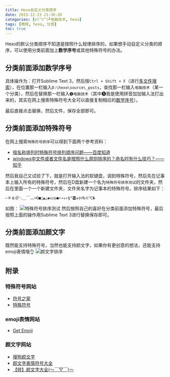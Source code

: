 ```yaml
---
title: Hexo自定义分类顺序
date: 2015-12-23 21:36:20
categories: [o(^▽^)┛电脑技术, hexo]
tags: [教程, hexo, 分类]
toc: true
---
```

Hexo的默认分类顺序不知道是按照什么规律排序的，如果想手动自定义分类的顺序，可以使用分类前面加上**数学序号**或其他特殊符号的办法。

## 分类前面添加数学序号 ##

具体操作为：打开Sublime Text 3，然后按`Ctrl + Shift + F`（进行[多文件搜索][1]），在位置那一栏输入`D:\hexo\source\_posts`，查找那一栏输入`电脑技术`（某一个分类），然后在替换那一栏输入`➎电脑技术`（其中➎我是使用拼音加加输入法打出来的，其实在网上搜索特殊符号大全可以直接复制相应的[数学序号][2]）。

最后直接点击替换，然后文件，保存全部即可。


## 分类前面添加特殊符号 ##
在网上搜索`特殊符号排序`可以得到下面两个参考资料：

 - [按名称排列时特殊符号排列顺序问题——百度知道][3]
 - [windows中文件或者文件名是按照什么原则排序的？命名时有什么技巧？——知乎][4]

然后我自己又试验了下，就是打开输入法的软键盘，调到特殊符号，然后先在记事本上输入所有的特殊符号，然后在D盘新建一个名为`特殊符号排序测试`的文件夹，然后在里面一个一个新建文件夹，文件夹名字为记事本的特殊符号。排序结果如下：
``` bash
―＃＆＠＼＿￣︿¤€■□▲△◆◇○◎●↑→↓←§°〓★♀♂‰※℃№
```
如图：
![特殊符号排序测试][5]
然后按照自己的喜好在分类前面添加特殊符号，最后按照上面的操作用Sublime Text 3进行替换保存即可。

## 分类前面添加颜文字 ##
既然能支持特殊符号，当然也能支持颜文字，如果你有更创意的想法，还能支持emoji表情哦👌
![颜文字排序][6]
## 附录 ##
### 特殊符号网站 ###

 - [符号之家][7]
 - [特殊符号][8]

### emoji表情网站 ###
 - [Get Emoji][9]

### 颜文字网站 ###

 - [搜狗颜文字][10]
 - [颜文字表情符号大全][11]
 - [【转】颜文字大全(～￣▽￣)～][12]


  [1]: https://sublime-text.readthedocs.org/en/latest/search_and_replace/search_and_replace_files.html
  [2]: http://www.fuhao123.com/fuhao/4.shtml
  [3]: http://zhidao.baidu.com/question/111363523.html
  [4]: https://www.zhihu.com/question/20227012
  [5]: http://7xivmb.com1.z0.glb.clouddn.com/hexo%E8%87%AA%E5%AE%9A%E4%B9%89%E5%88%86%E7%B1%BB%E9%A1%BA%E5%BA%8F-%E7%89%B9%E6%AE%8A%E7%AC%A6%E5%8F%B7%E6%8E%92%E5%BA%8F.png
  [6]: http://7xivmb.com1.z0.glb.clouddn.com/hexo%E8%87%AA%E5%AE%9A%E4%B9%89%E5%88%86%E7%B1%BB%E9%A1%BA%E5%BA%8F-%E9%A2%9C%E6%96%87%E5%AD%97%E6%8E%92%E5%BA%8F.png
  [7]: http://www.fuhao123.com/
  [8]: http://tw.piliapp.com/symbol/
  [9]: http://getemoji.com/
  [10]: http://pinyin.sogou.com/dict/ywz/
  [11]: https://www.douban.com/note/83616009/
  [12]: https://www.douban.com/note/235557738/
